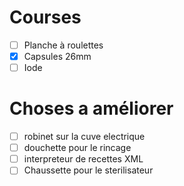 # Courses

- [ ] Planche à roulettes
- [x] Capsules 26mm
- [ ] Iode

# Choses a améliorer

- [ ] robinet sur la cuve electrique
- [ ] douchette pour le rincage
- [ ] interpreteur de recettes XML
- [ ] Chaussette pour le sterilisateur
